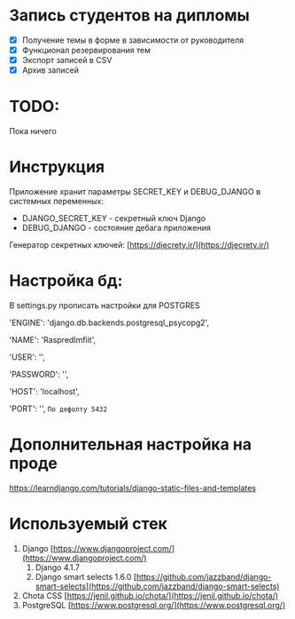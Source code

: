 # Запись студентов на дипломы

 - [x] Получение темы в форме в зависимости от руководителя
 - [x] Функционал резервирования тем
 - [x] Экспорт записей в CSV
 - [x] Архив записей

# TODO:
Пока ничего

# Инструкция
Приложение хранит параметры SECRET_KEY и DEBUG_DJANGO в системных переменных:
- DJANGO_SECRET_KEY - секретный ключ Django
- DEBUG_DJANGO - состояние дебага приложения

Генератор секретных ключей: [https://djecrety.ir/](https://djecrety.ir/)

# Настройка бд:

В settings.py прописать настройки для POSTGRES

'ENGINE': 'django.db.backends.postgresql_psycopg2',

'NAME': 'RaspredImfiit',

'USER': '',

'PASSWORD': '',

'HOST': 'localhost',

'PORT': '', ```По дефолту 5432```

# Дополнительная настройка на проде
https://learndjango.com/tutorials/django-static-files-and-templates

# Используемый стек
1. Django [https://www.djangoproject.com/](https://www.djangoproject.com/)
	1. Django 4.1.7
	2. Django smart selects 1.6.0 [https://github.com/jazzband/django-smart-selects](https://github.com/jazzband/django-smart-selects)
2. Chota CSS [https://jenil.github.io/chota/](https://jenil.github.io/chota/)
3. PostgreSQL [https://www.postgresql.org/](https://www.postgresql.org/)

